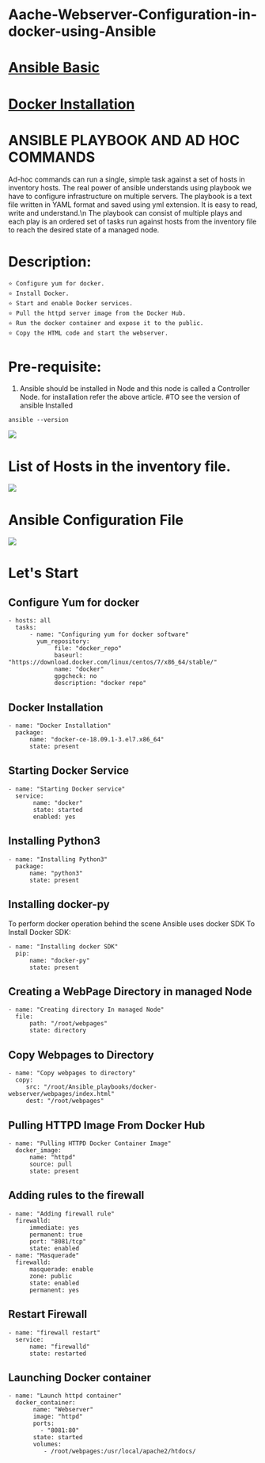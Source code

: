 # Aache-Webserver-Configuration-in-docker-using-Ansible

# [ Ansible Basic ](https://rohitraut3366.medium.com/-9840b4f8bea7)

# [ Docker Installation ](https://rohitraut3366.medium.com/how-to-install-docker-on-centos-8-rhel-8-bc626591410)

# ANSIBLE PLAYBOOK AND AD HOC COMMANDS
Ad-hoc commands can run a single, simple task against a set of hosts in inventory hosts. The real power of ansible understands using playbook we have to configure infrastructure on multiple servers. The playbook is a text file written in YAML format and saved using yml extension. It is easy to read, write and understand.\n
The playbook can consist of multiple plays and each play is an ordered set of tasks run against hosts from the inventory file to reach the desired state of a managed node.

# Description:
```
⭐ Configure yum for docker.
⭐ Install Docker.
⭐ Start and enable Docker services.
⭐ Pull the httpd server image from the Docker Hub.
⭐ Run the docker container and expose it to the public.
⭐ Copy the HTML code and start the webserver.
```
# Pre-requisite:
1. Ansible should be installed in Node and this node is called a Controller Node. for installation refer the above article.
#TO see the version of ansible Installed
```
ansible --version
```
![](https://miro.medium.com/max/700/1*ewodnzDB2G6E74V93iiyYQ.png)

# List of Hosts in the inventory file.
![](https://miro.medium.com/max/700/1*zajLd3bkrQ8sW9x2UWZO_A.png)

# Ansible Configuration File
![](https://miro.medium.com/max/700/1*9b6CyHmsoEqlgkizRK_8kA.png)

# Let's Start
## Configure Yum for docker
```
- hosts: all
  tasks:
      - name: "Configuring yum for docker software"
        yum_repository:
             file: "docker_repo"
             baseurl: "https://download.docker.com/linux/centos/7/x86_64/stable/"                                                                                   
             name: "docker"
             gpgcheck: no
             description: "docker repo"
 ```
## Docker Installation
```
- name: "Docker Installation"
  package:
      name: "docker-ce-18.09.1-3.el7.x86_64"
      state: present
```
## Starting Docker Service
```
- name: "Starting Docker service"
  service:
       name: "docker"
       state: started
       enabled: yes
```
## Installing Python3
```
- name: "Installing Python3"
  package:
      name: "python3"
      state: present
```
## Installing docker-py
To perform docker operation behind the scene Ansible uses docker SDK
To Install Docker SDK:
```
- name: "Installing docker SDK"
  pip:
      name: "docker-py"
      state: present
```
## Creating a WebPage Directory in managed Node
```
- name: "Creating directory In managed Node"
  file:
      path: "/root/webpages"
      state: directory
```
## Copy Webpages to Directory
```
- name: "Copy webpages to directory"
  copy:
     src: "/root/Ansible_playbooks/docker-webserver/webpages/index.html"
     dest: "/root/webpages"
```
## Pulling HTTPD Image From Docker Hub
```
- name: "Pulling HTTPD Docker Container Image"
  docker_image:
      name: "httpd"
      source: pull
      state: present
```
## Adding rules to the firewall
```
- name: "Adding firewall rule"
  firewalld:
      immediate: yes
      permanent: true
      port: "8081/tcp"
      state: enabled
- name: "Masquerade"
  firewalld:
      masquerade: enable
      zone: public
      state: enabled
      permanent: yes
```
## Restart Firewall
```
- name: "firewall restart"
  service:
      name: "firewalld"
      state: restarted
```
## Launching Docker container
```
- name: "Launch httpd container"
  docker_container:
       name: "Webserver"
       image: "httpd"
       ports:
         - "8081:80"
       state: started
       volumes:
          - /root/webpages:/usr/local/apache2/htdocs/
```
